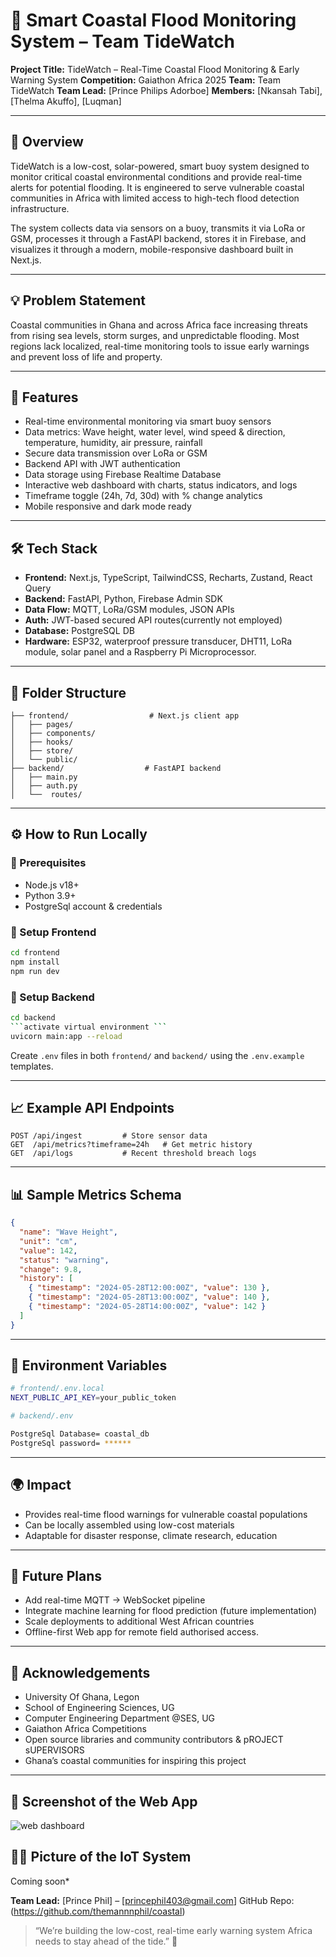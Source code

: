 # 🌊 Smart Coastal Flood Monitoring System – Team TideWatch

**Project Title:** TideWatch – Real-Time Coastal Flood Monitoring & Early Warning System
**Competition:** Gaiathon Africa 2025
**Team:** Team TideWatch
**Team Lead:** \[Prince Philips Adorboe]
**Members:** \[Nkansah Tabi], \[Thelma Akuffo], \[Luqman]

---

## 🧠 Overview

TideWatch is a low-cost, solar-powered, smart buoy system designed to monitor critical coastal environmental conditions and provide real-time alerts for potential flooding. It is engineered to serve vulnerable coastal communities in Africa with limited access to high-tech flood detection infrastructure.

The system collects data via sensors on a buoy, transmits it via LoRa or GSM, processes it through a FastAPI backend, stores it in Firebase, and visualizes it through a modern, mobile-responsive dashboard built in Next.js.

---

## 💡 Problem Statement

Coastal communities in Ghana and across Africa face increasing threats from rising sea levels, storm surges, and unpredictable flooding. Most regions lack localized, real-time monitoring tools to issue early warnings and prevent loss of life and property.

---

## 🚀 Features

* Real-time environmental monitoring via smart buoy sensors
* Data metrics: Wave height, water level, wind speed & direction, temperature, humidity, air pressure, rainfall
* Secure data transmission over LoRa or GSM
* Backend API with JWT authentication
* Data storage using Firebase Realtime Database
* Interactive web dashboard with charts, status indicators, and logs
* Timeframe toggle (24h, 7d, 30d) with % change analytics
* Mobile responsive and dark mode ready

---

## 🛠️ Tech Stack

* **Frontend:** Next.js, TypeScript, TailwindCSS, Recharts, Zustand, React Query
* **Backend:** FastAPI, Python, Firebase Admin SDK
* **Data Flow:** MQTT, LoRa/GSM modules, JSON APIs
* **Auth:** JWT-based secured API routes(currently not employed)
* **Database:** PostgreSQL DB
* **Hardware:** ESP32, waterproof pressure transducer, DHT11, LoRa module, solar panel and a Raspberry Pi Microprocessor. 

---

## 📂 Folder Structure

```
├── frontend/                  # Next.js client app
│   ├── pages/
│   ├── components/
│   ├── hooks/
│   ├── store/
│   └── public/
├── backend/                  # FastAPI backend
│   ├── main.py
│   ├── auth.py
│   └──  routes/

```

---

## ⚙️ How to Run Locally

### 🔹 Prerequisites

* Node.js v18+
* Python 3.9+
* PostgreSql account & credentials

### 🔹 Setup Frontend

```bash
cd frontend
npm install
npm run dev
```

### 🔹 Setup Backend

```bash
cd backend
```activate virtual environment ```
uvicorn main:app --reload
```

Create `.env` files in both `frontend/` and `backend/` using the `.env.example` templates.

---

## 📈 Example API Endpoints

```http
POST /api/ingest         # Store sensor data
GET  /api/metrics?timeframe=24h   # Get metric history
GET  /api/logs           # Recent threshold breach logs

```

---

## 📊 Sample Metrics Schema

```json
{
  "name": "Wave Height",
  "unit": "cm",
  "value": 142,
  "status": "warning",
  "change": 9.8,
  "history": [
    { "timestamp": "2024-05-28T12:00:00Z", "value": 130 },
    { "timestamp": "2024-05-28T13:00:00Z", "value": 140 },
    { "timestamp": "2024-05-28T14:00:00Z", "value": 142 }
  ]
}
```

---

## 🔐 Environment Variables

```bash
# frontend/.env.local
NEXT_PUBLIC_API_KEY=your_public_token

# backend/.env

PostgreSql Database= coastal_db
PostgreSql password= ******

```

---

## 🌍 Impact

* Provides real-time flood warnings for vulnerable coastal populations
* Can be locally assembled using low-cost materials
* Adaptable for disaster response, climate research, education

---

## 🎯 Future Plans

* Add real-time MQTT → WebSocket pipeline
* Integrate machine learning for flood prediction (future implementation)
* Scale deployments to additional West African countries
* Offline-first Web app for remote field authorised access. 

---

## 🤝 Acknowledgements

* University Of Ghana, Legon
* School of Engineering Sciences, UG
* Computer Engineering Department @SES, UG
* Gaiathon Africa Competitions
* Open source libraries and community contributors & pROJECT sUPERVISORS
* Ghana’s coastal communities for inspiring this project

---

## 📸 Screenshot of the Web App

![web dashboard](https://github.com/user-attachments/assets/cf652aae-03d4-485d-b7f8-c168e8836885)

## 📸🔧 Picture of the IoT System
   Coming soon*


**Team Lead:** \[Prince Phil] – \[princephil403@gmail.com]
GitHub Repo: (https://github.com/themannnphil/coastal)

> “We’re building the low-cost, real-time early warning system Africa needs to stay ahead of the tide.” 🌊
